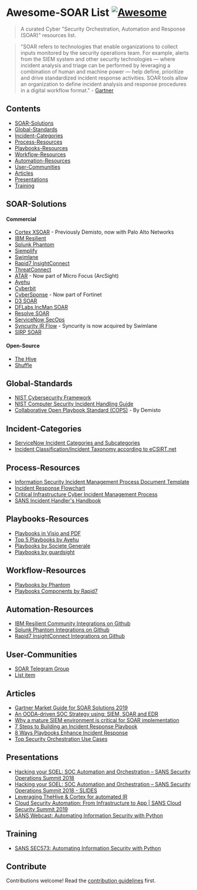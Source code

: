 # Awesome-SOAR List [![Awesome](https://awesome.re/badge.svg)](https://awesome.re)

> A curated Cyber "Security Orchestration, Automation and Response (SOAR)" resources list.

>"SOAR refers to technologies that enable organizations to collect inputs monitored by the security operations team. For example, alerts from the SIEM system and other security technologies — where incident analysis and triage can be performed by leveraging a combination of human and machine power — help define, prioritize and drive standardized incident response activities. SOAR tools allow an organization to define incident analysis and response procedures in a digital workflow format." - [Gartner](https://www.gartner.com/en/information-technology/glossary/security-orchestration-automation-response-soar)


## Contents

- [SOAR-Solutions](#SOAR-Solutions)
- [Global-Standards](#Global-Standards)
- [Incident-Categories](#Incident-Categories)
- [Process-Resources](#Process-Resources)
- [Playbooks-Resources](#Playbooks-Resources)
- [Workflow-Resources](#Workflow-Resources)
- [Automation-Resources](#Automation-Resources)
- [User-Communities](#User-Communities)
- [Articles](#Articles)
- [Presentations](#Presentations)
- [Training](#Training)

## SOAR-Solutions

#### Commercial
- [Cortex XSOAR](https://www.demisto.com/) - Previously Demisto, now with Palo Alto Networks
- [IBM Resilient](https://www.ibm.com/my-en/marketplace/resilient-soar-platform)
- [Splunk Phantom](https://www.splunk.com/en_us/software/splunk-security-orchestration-and-automation.html)
- [Siemplify](https://www.siemplify.co/)
- [Swimlane](https://swimlane.com/)
- [Rapid7 InsightConnect](https://www.rapid7.com/products/insightconnect/)
- [ThreatConnect](https://threatconnect.com/solution/soar-platform/)
- [ATAR](https://www.atarlabs.io/en/atar/what-is-atar) - Now part of Micro Focus (ArcSight)
- [Ayehu](https://ayehu.com/solutions/security-operations/)
- [Cyberbit](https://www.cyberbit.com/solutions/security-operations-automation-orchestration/soar-platform/)
- [CyberSponse](https://cybersponse.com/) - Now part of Fortinet
- [D3 SOAR](https://d3security.com/)
- [DFLabs IncMan SOAR](https://www.dflabs.com/platform/incman-soar/)
- [Resolve SOAR](https://resolve.io/solutions/security-automation-and-orchestration)
- [ServiceNow SecOps](https://www.servicenow.com/products/security-operations.html)
- [Syncurity IR Flow](https://www.syncurity.net/ir-flow-platform/security-automation-orchestration/) - Syncurity is now acquired by Swimlane
- [SIRP SOAR](https://www.sirp.io/overview/)

#### Open-Source
- [The Hive](https://thehive-project.org)
- [Shuffle](https://shuffler.io/)

## Global-Standards

- [NIST Cybersecurity Framework](https://www.nist.gov/cyberframework)
- [NIST Computer Security Incident Handling Guide](http://nvlpubs.nist.gov/nistpubs/SpecialPublications/NIST.SP.800-61r2.pdf)
- [Collaborative Open Playbook Standard (COPS)](https://github.com/demisto/COPS) - By Demisto

## Incident-Categories

- [ServiceNow Incident Categories and Subcategories](https://docs.servicenow.com/bundle/orlando-it-service-management/page/product/incident-management/reference/r_CategorizingIncidents.html)
- [Incident Classification/Incident Taxonomy according to eCSIRT.net](https://www.trusted-introducer.org/Incident-Classification-Taxonomy.pdf)

## Process-Resources

- [Information Security Incident Management Process Document Template](http://g3ctoolkit.net.s3-website-us-west-2.amazonaws.com/ia/SecPol/wmspDownloads/Information_Security_Incident_Management_Policy.doc)
- [Incident Response Flowchart](http://www.asu.edu/courses/oasis/Security/Incident_Response_Flowchart.pdf)
- [Critical Infrastructure Cyber Incident Management Process](https://www.publicpower.org/system/files/documents/Public-Power-Cyber-Incident-Response-Playbook.pdf)
- [SANS Incident Handler's Handbook](https://www.sans.org/reading-room/whitepapers/incident/paper/33901)

## Playbooks-Resources

- [Playbooks in Visio and PDF](https://www.incidentresponse.com/playbooks/)
- [Top 5 Playbooks by Ayehu](https://ayehu.com/cyber-security-incident-response-automation/top-5-cyber-security-incident-response-playbooks/)
- [Playbooks by Societe Generale](https://github.com/certsocietegenerale/IRM/tree/master/EN)
- [Playbooks by guardsight](https://github.com/guardsight/gsvsoc_cirt-playbook-battle-cards)

## Workflow-Resources
- [Playbooks by Phantom](https://github.com/phantomcyber/playbooks)
- [Playbooks Components by Rapid7](https://github.com/rapid7/insightconnect-workflows/tree/master/workflows)

## Automation-Resources

- [IBM Resilient Community Integrations on Github](https://github.com/ibmresilient/resilient-community-apps)
- [Splunk Phantom Integrations on Github](https://github.com/phantomcyber/phantom-apps/tree/next/Apps)
- [Rapid7 InsightConnect Integrations on Github](https://github.com/rapid7/insightconnect-plugins)

## User-Communities

- [SOAR Telegram Group](http://t.me/CSOAR)
- [List item](http://example.com)

## Articles

- [Gartner Market Guide for SOAR Solutions 2019](https://www.gartner.com/en/documents/3942064/market-guide-for-security-orchestration-automation-and-r)
- [An OODA-driven SOC Strategy using: SIEM, SOAR and EDR](http://correlatedsecurity.com/an-ooda-driven-soc-strategy-using-siem-soar-edr/)
- [Why a mature SIEM environment is critical for SOAR implementation](http://correlatedsecurity.com/soar-critical-success-factors/)
- [7 Steps to Building an Incident Response Playbook](https://sbscyber.com/resources/7-steps-to-building-an-incident-response-playbook)
- [8 Ways Playbooks Enhance Incident Response](https://www.sirp.io/blog/8-ways-playbooks-enhance-incident-response/)
- [Top Security Orchestration Use Cases](https://www.infosecurityeurope.com/__novadocuments/544304?v=636821081002000000)

## Presentations

- [Hacking your SOEL: SOC Automation and Orchestration – SANS Security Operations Summit 2018](https://www.youtube.com/watch?v=_mnxZ1iSUGg)
- [Hacking your SOEL: SOC Automation and Orchestration – SANS Security Operations Summit 2018 - SLIDES](https://www.sans.org/cyber-security-summit/archives/file/summit-archive-1532986430.pdf)
- [Leveraging TheHive & Cortex for automated IR](https://www.youtube.com/watch?v=K6K1fNpbf9w)
- [Cloud Security Automation: From Infrastructure to App | SANS Cloud Security Summit 2019](https://www.youtube.com/watch?v=3IAOSWHCGQo)
- [SANS Webcast: Automating Information Security with Python](https://www.youtube.com/watch?v=MaeL50iO26s)

## Training

- [SANS SEC573: Automating Information Security with Python](https://www.sans.org/course/automating-information-security-with-python)

## Contribute

Contributions welcome! Read the [contribution guidelines](contributing.md) first.
